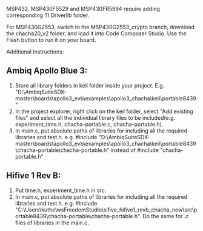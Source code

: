 MSP432, MSP430F5529 and MSP430FR5994 require adding corresponding TI Driverlib folder.  

For MSP430G2553, switch to the MSP430G2553_crypto branch, download the chacha20_v2 folder, and load it into Code Composer Studio.  Use the Flash button to run it on your board.

Additional Instructions: 
## Ambiq Apollo Blue 3: 

1. Store all library folders in keil folder inside your project. E.g. "D:\AmbiqSuiteSDK-master\boards\apollo3_evb\examples\apollo3_chacha\keil\portable8439\"
2. In the project explorer, right click on the keil folder, select "Add existing files" and select all the individual library files to be included(e.g. experiment_time.h, chacha-portable.c, chacha-portable.h).  
3. In main.c, put absolute paths of libraries for including all the required libraries and test.h. 
e.g. #include "D:\AmbiqSuiteSDK-master\boards\apollo3_evb\examples\apollo3_chacha\keil\portable8439\chacha-portable\chacha-portable.h" instead of #include "chacha-portable.h"

## Hifive 1 Rev B: 

1. Put time.h, experiment_time.h in src. 
2. In main.c, put absolute paths of libraries for including all the required libraries and test.h. 
e.g. #include "C:\Users\kuthe\wsFreedomStudio\sifive_hifive1_revb_chacha_new\src\portable8439\chacha-portable\chacha-portable.h". Do the same for .c files of libraries in the main.c.